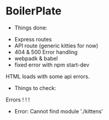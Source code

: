 # BoilerPlate

* Things done:
- Express routes
- API route (generic kitties for now)
- 404 & 500 Error handling
- webpadk & babel
- fixed error with npm start-dev

HTML loads with some api errors.

* Things to check:



Errors ! ! !
- Error: Cannot find module './kittens'


